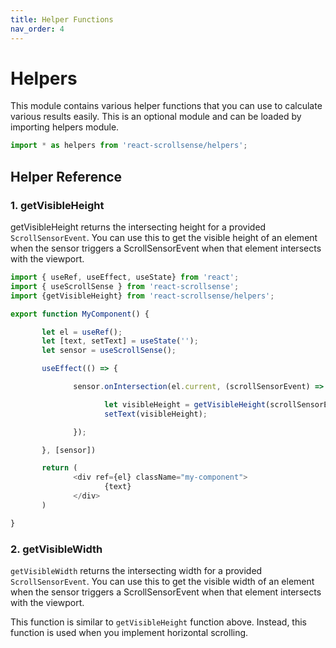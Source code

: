 ```yaml
---
title: Helper Functions
nav_order: 4
---
```

# Helpers

This module contains various helper functions that you can use to calculate various results easily. This is an optional module and can be loaded by importing helpers module.

```js
import * as helpers from 'react-scrollsense/helpers';
```

## Helper Reference

### 1. getVisibleHeight

getVisibleHeight returns the intersecting height for a provided `ScrollSensorEvent`. You can use this to get the visible height of an element when the sensor triggers a ScrollSensorEvent when that element intersects with the viewport.

```js
import { useRef, useEffect, useState} from 'react';
import { useScrollSense } from 'react-scrollsense';
import {getVisibleHeight} from 'react-scrollsense/helpers';

export function MyComponent() {

       let el = useRef();
       let [text, setText] = useState('');
       let sensor = useScrollSense();

       useEffect(() => {

              sensor.onIntersection(el.current, (scrollSensorEvent) => {

                     let visibleHeight = getVisibleHeight(scrollSensorEvent);
                     setText(visibleHeight);

              });

       }, [sensor])

       return (
              <div ref={el} className="my-component">
                     {text}
              </div>
       )

}

```


### 2. getVisibleWidth

`getVisibleWidth` returns the intersecting width for a provided `ScrollSensorEvent`. You can use this to get the visible width of an element when the sensor triggers a ScrollSensorEvent when that element intersects with the viewport. 

This function is similar to `getVisibleHeight` function above. Instead, this function is used when you implement horizontal scrolling.
